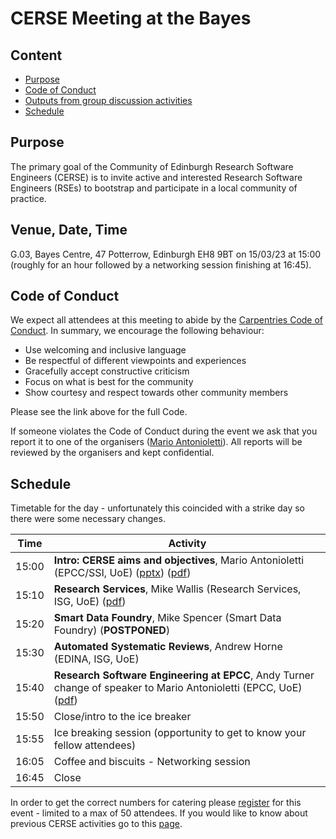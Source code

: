# CERSE Meeting at the Bayes

## Content
* [Purpose](#purpose)
* [Code of Conduct](#code-of-conduct)
* [Outputs from group discussion activities](#outputs-from-group-discussion-activities)
* [Schedule](#schedule)


## Purpose

The primary goal of the Community of Edinburgh Research Software Engineers (CERSE) is to invite active and interested Research Software Engineers (RSEs) to bootstrap and participate in a local community of practice.

## Venue, Date, Time

G.03, Bayes Centre, 47 Potterrow, Edinburgh EH8 9BT on 15/03/23 at 15:00 (roughly for an 
hour followed by a networking session finishing at 16:45).

## Code of Conduct

We expect all attendees at this meeting to abide by the [Carpentries Code of Conduct](https://docs.carpentries.org/topic_folders/policies/code-of-conduct.html). In summary, we encourage the following behaviour:

* Use welcoming and inclusive language
* Be respectful of different viewpoints and experiences
* Gracefully accept constructive criticism
* Focus on what is best for the community
* Show courtesy and respect towards other community members

Please see the link above for the full Code.

If someone violates the Code of Conduct during the event we ask that you report it to one of the organisers ([Mario Antonioletti](mailto:mario@epcc.ed.ac.uk)). All reports will be reviewed by the organisers and kept confidential.  

## Schedule

Timetable for the day - unfortunately this coincided with a strike day so there were some necessary changes.



|Time  | Activity      |
|------| ------|
|15:00 | **Intro: CERSE aims and objectives**, Mario Antonioletti (EPCC/SSI, UoE) ([pptx](Slides/CERSE7.pptx)) ([pdf](Slides/CERSE7.pdf)) |
|15:10 | **Research Services**, Mike Wallis (Research Services, ISG, UoE) ([pdf](Slides/Introduction-to-RSS-for-CERSE-150323.pdf)) |
|15:20 | **Smart Data Foundry**,  Mike Spencer (Smart Data Foundry) (**POSTPONED**) |
|15:30 | **Automated Systematic Reviews**, Andrew Horne (EDINA, ISG, UoE) |
|15:40 | **Research Software Engineering at EPCC**, Andy Turner change of speaker to Mario Antonioletti (EPCC, UoE) ([pdf](Slides/epcc-cerse.pdf)) |
|15:50 | Close/intro to the ice breaker |
|15:55 | Ice breaking session (opportunity to get to know your fellow attendees) |
|16:05 | Coffee and biscuits - Networking session |
|16:45 | Close |


In order to get the correct numbers for catering please [register](https://www.eventbrite.co.uk/e/cerse-at-the-bayes-tickets-528334230907) for this event - limited to a max of 50 attendees. If you would like to know about previous CERSE activities go to this [page](https://cerse.github.io/).

